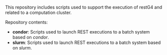 
This repository includes scripts used to support the execution of restG4 and related to a computation cluster.

Repository contents:

- **condor**: Scripts used to launch REST executions to a batch system based on *condor*.
- **slurm**: Scripts used to launch REST executions to a batch system based on *slurm*.
